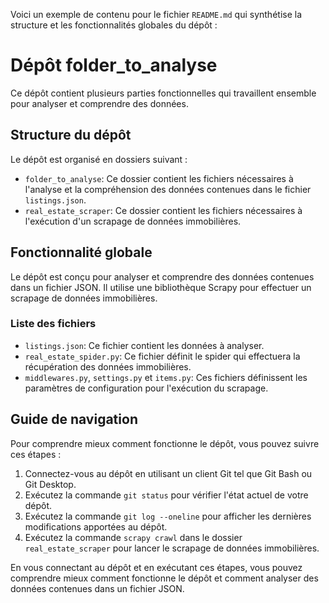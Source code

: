 Voici un exemple de contenu pour le fichier `README.md` qui synthétise la structure et les fonctionnalités globales du dépôt :

# Dépôt folder_to_analyse

Ce dépôt contient plusieurs parties fonctionnelles qui travaillent ensemble pour analyser et comprendre des données.

## Structure du dépôt

Le dépôt est organisé en dossiers suivant :

*   `folder_to_analyse`: Ce dossier contient les fichiers nécessaires à l'analyse et la compréhension des données contenues dans le fichier `listings.json`.
*   `real_estate_scraper`: Ce dossier contient les fichiers nécessaires à l'exécution d'un scrapage de données immobilières.

## Fonctionnalité globale

Le dépôt est conçu pour analyser et comprendre des données contenues dans un fichier JSON. Il utilise une bibliothèque Scrapy pour effectuer un scrapage de données immobilières.

### Liste des fichiers

*   `listings.json`: Ce fichier contient les données à analyser.
*   `real_estate_spider.py`: Ce fichier définit le spider qui effectuera la récupération des données immobilières.
*   `middlewares.py`, `settings.py` et `items.py`: Ces fichiers définissent les paramètres de configuration pour l'exécution du scrapage.

## Guide de navigation

Pour comprendre mieux comment fonctionne le dépôt, vous pouvez suivre ces étapes :

1.  Connectez-vous au dépôt en utilisant un client Git tel que Git Bash ou Git Desktop.
2.  Exécutez la commande `git status` pour vérifier l'état actuel de votre dépôt.
3.  Exécutez la commande `git log --oneline` pour afficher les dernières modifications apportées au dépôt.
4.  Exécutez la commande `scrapy crawl` dans le dossier `real_estate_scraper` pour lancer le scrapage de données immobilières.

En vous connectant au dépôt et en exécutant ces étapes, vous pouvez comprendre mieux comment fonctionne le dépôt et comment analyser des données contenues dans un fichier JSON.